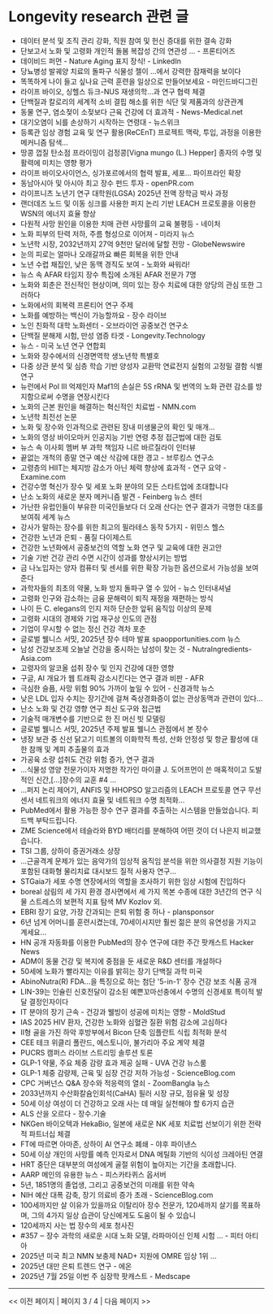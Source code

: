 # Longevity research 관련 글

- 데이터 분석 및 조직 관리 강화, 직원 참여 및 헌신 증대를 위한 결속 강화
- 단보고서 노화 및 고령화 개인적 돌봄 복잡성 간의 연관성 ... - 프론티어즈
- 데이비드 퍼먼 - Nature Aging 표지 장식! - LinkedIn
- 당뇨병성 발궤양 치료의 돌파구 식물성 젤이 ...에서 강력한 잠재력을 보이다
- 똑똑하게 나이 들고 싶나요 근력 훈련을 일상으로 만들어보세요 - 마인드바디그린
- 라이프 바이오, 싱헬스 듀크-NUS 재생의학…과 연구 협력 체결
- 단백질과 칼로리의 세계적 소비 결핍 해소를 위한 식단 및 제품과의 상관관계
- 동물 연구, 염소젖이 소젖보다 근육 건강에 더 효과적 - News-Medical.net
- 대기오염이 뇌를 손상하기 시작하는 연령대 - 뉴스위크
- 등록관 임상 경험 교육 및 연구 활용(ReCEnT) 프로젝트 맥락, 투입, 과정을 이용한 메커니즘 탐색…
- 땅콩 껍질 탄소점 프라이밍이 검정콩[Vigna mungo (L.) Hepper] 종자의 수명 및 활력에 미치는 영향 평가
- 라이프 바이오사이언스, 싱가포르에서의 협력 발표, 세포… 파이프라인 확장
- 동남아시아 및 아시아 최고 장수 펀드 투자 - openPR.com
- 라이프니츠 노년기 연구 대학원(LGSA) 2025년 전액 장학금 박사 과정
- 랜더데즈 노드 및 이동 싱크를 사용한 퍼지 논리 기반 LEACH 프로토콜을 이용한 WSN의 에너지 효율 향상
- 다원적 사망 원인을 이용한 치매 관련 사망률의 교육 불평등 - 네이처
- 노화 피부의 탄력 저하, 주름 형성으로 이어져 - 미라지 뉴스
- 노년학 시장, 2032년까지 27억 9천만 달러에 달할 전망 - GlobeNewswire
- 눈의 피로는 얼마나 오래갈까요 빠른 회복을 위한 안내
- 노년 수렵 채집인, 낮은 동맥 경직도 보여 - 노화와 싸워라!
- 뉴스 속 AFAR 타임지 장수 특집에 소개된 AFAR 전문가 7명
- 노화와 회춘은 전신적인 현상이며, 의미 있는 장수 치료에 대한 양당의 관심 또한 그러하다
- 노화에서의 회복력  프론티어 연구 주제
- 노화를 예방하는 백신이 가능할까요 - 장수 라이브
- 노인 친화적 대학  노화센터 - 오브라이언 공중보건 연구소
- 단백질 분해제 시험, 만성 염증 타겟 - Longevity.Technology
- 뉴스 - 미국 노년 연구 연합회
- 노화와 장수에서의 신경면역학 생노년학 특별호
- 다중 상관 분석 및 심층 학습 기반 양성자 교환막 연료전지 실험의 고정밀 결함 식별 연구
- 뉴런에서 Pol III 억제인자 Maf1의 손실은 5S rRNA 및 번역의 노화 관련 감소를 방지함으로써 수명을 연장시킨다
- 노화의 근본 원인을 해결하는 혁신적인 치료법 - NMN.com
- 노년학 최전선  논문
- 노화 및 장수와 인과적으로 관련된 장내 미생물군의 확인 및 매개...
- 노화의 영상 바이오마커 인공지능 기반 연령 추정 접근법에 대한 검토
- 뉴스 속 이사회 멤버 부 과학 책임자 니르 바르질라이 인터뷰
- 끝없는 개척의 종말 연구 예산 삭감에 대한 경고 - 브루킹스 연구소
- 고령층의 HIIT는 체지방 감소가 아닌 체력 향상에 효과적 - 연구 요약 - Examine.com
- 건강수명 혁신가 장수 및 세포 노화 분야의 모든 스타트업에 초대합니다
- 난소 노화의 새로운 분자 메커니즘 발견 - Feinberg 뉴스 센터
- 가난한 유럽인들이 부유한 미국인들보다 더 오래 산다는 연구 결과가 극명한 대조를 보여줘  세계 뉴스
- 강사가 말하는 장수를 위한 최고의 필라테스 동작 5가지 - 위민스 헬스
- 건강한 노년과 은퇴 - 품질 다이제스트
- 건강한 노년화에서 공중보건의 역할 노화 연구 및 교육에 대한 권고안
- 기술 기반 건강 관리 수면 시간이 성과를 향상시키는 방법
- 금 나노입자는 양자 컴퓨터 및 센서를 위한 확장 가능한 옵션으로서 가능성을 보여준다
- 과학자들의 최초의 약물, 노화 방지 돌파구 열 수 있어 - 뉴스 인터내셔널
- 고령화 인구와 감소하는 금융 문해력이 퇴직 재정을 재편하는 방식
- 나이 든 C. elegans의 인지 저하 단순한 앞뒤 움직임 이상의 문제
- 고령화 시대의 경제와 기업 재구상 인도의 관점
- 기업이 무시할 수 없는 정신 건강 격차  포춘
- 글로벌 웰니스 서밋, 2025년 장수 테마 발표  spaopportunities.com 뉴스
- 남성 건강보조제 오늘날 건강을 중시하는 남성이 찾는 것 - NutraIngredients-Asia.com
- 고령자의 알코올 섭취 장수 및 인지 건강에 대한 영향
- 구글, AI 개요가 웹 트래픽 감소시킨다는 연구 결과 비판 - AFR
- 극심한 슬픔, 사망 위험 90% 가까이 높일 수 있어 - 신경과학 뉴스
- 낮은 LDL 입자 수치는 장기간에 걸쳐 죽상경화증이 없는 관상동맥과 관련이 있다…
- 난소 노화 및 건강 영향 연구 최신 도구와 접근법
- 기술적 매개변수를 기반으로 한 진 머신 빗 모델링
- 글로벌 웰니스 서밋, 2025년 주제 발표 웰니스 관점에서 본 장수
- 냉장 보관 중 신선 닭고기 미트볼의 이화학적 특성, 산화 안정성 및 항균 활성에 대한 참깨 및 계피 추출물의 효과
- 가공육 소량 섭취도 건강 위험 증가, 연구 결과
- …식물성 영양 전문가이자 저명한 작가인 마이클 J. 도어프먼이 쓴 매혹적이고 도발적인 신간,[…]장수의 교훈 #4 …
- …퍼지 논리 제어기, ANFIS 및 HHOPSO 알고리즘의 LEACH 프로토콜 연구 무선 센서 네트워크의 에너지 효율 및 네트워크 수명 최적화…
- PubMed에서 활용 가능한 장수 연구 결과를 추출하는 시스템을 만들었습니다. 피드백 부탁드립니다.
- ZME Science에서 테슬라와 BYD 배터리를 분해하여 어떤 것이 더 나은지 비교했습니다.
- TSI 그룹, 상하이 증권거래소 상장
- …근골격계 문제가 있는 음악가의 임상적 움직임 분석을 위한 의사결정 지원 기능이 포함된 대화형 물리치료 대시보드 질적 사용자 연구…
- STGaia가 세포 수명 연장에서의 역할을 조사하기 위한 임상 시험에 진입하다
- boreal 삼림의 세 가지 환경 경사면에서 세 가지 목본 수종에 대한 3년간의 연구 식물 스트레스의 보편적 지표 탐색 MV Kozlov 외.
- EBRI 장기 요양, 가장 간과되는 은퇴 위험 중 하나 - plansponsor
- 6년 넘게 어머니를 훈련시켰는데, 70세이시지만 훨씬 젊은 분의 유연성을 가지고 계세요…
- HN 공개 자동화를 이용한 PubMed의 장수 연구에 대한 주간 팟캐스트  Hacker News
- ADM이 동물 건강 및 복지에 중점을 둔 새로운 R&D 센터를 개설하다
- 50세에 노화가 빨라지는 이유를 밝히는 장기 단백질  과학 미국
- AbinoNutra(R) FDA…을 특징으로 하는 첨단 '5-in-1' 장수 건강 보조 식품 공개
- LIN-39는 인슐린 신호전달이 감소된 예쁜꼬마선충에서 수명의 신경세포 특이적 발달 결정인자이다
- IT 분야의 장기 근속 - 건강과 웰빙이 성공에 미치는 영향 - MoldStud
- IAS 2025 HIV 환자, 건강한 노화와 심혈관 질환 위험 감소에 고심하다
- II형 골을 가진 하악 후방부에서 Bicon 단축 임플란트 식립 최적화 분석
- CEE 테크 위클리 폴란드, 에스토니아, 불가리아 주요 계약 체결
- PUCRS 캠퍼스 라이브 스트리밍  솔루션 토론
- GLP-1 약물, 주요 체중 감량 효과 제공 실패 - UVA 건강 뉴스룸
- GLP-1 체중 감량제, 근육 및 심장 건강 저하 가능성 - ScienceBlog.com
- CPC 거버넌스 Q&A 장수와 적응력의 열쇠 - ZoomBangla 뉴스
- 2033년까지 수산화칼슘인회석(CaHA) 필러 시장 규모, 점유율 및 성장
- 50세 이상 여성이 더 건강하고 오래 사는 데 매일 실천해야 할 6가지 습관
- ALS 산을 오르다 - 장수.기술
- NKGen 바이오텍과 HekaBio, 일본에 새로운 NK 세포 치료법 선보이기 위한 전략적 파트너십 체결
- FT에 따르면 아마존, 상하이 AI 연구소 폐쇄 - 야후 파이낸스
- 50세 이상 개인의 사망률 예측 인자로서 DNA 메틸화 기반의 식이성 크레아틴 연결
- HRT 중단은 대부분의 여성에게 골절 위험이 높아지는 기간을 초래합니다.
- AARP 메인의 유용한 뉴스 - 피스카타퀴스 옵서버
- 5년, 1851명의 졸업생, 그리고 공중보건의 미래를 위한 약속
- NIH 예산 대폭 감축, 장기 의료비 증가 초래 - ScienceBlog.com
- 100세까지만 살 이유가 있을까요 이탈리아 장수 전문가, 120세까지 살기를 목표하며, 그의 4가지 일상 습관이 당신에게도 도움이 될 수 있습니
- 120세까지 사는 법 장수의 세포 청사진
- #357 ‒ 장수 과학의 새로운 시대 노화 모델, 라파마이신 인체 시험 ... - 피터 아티아
- 2025년 미국 최고 NMN 보충제 NAD+ 지원에 OMRE 임상 1위 ...
- 2025년 대만 은퇴 트렌드 연구 - 에온
- 2025년 7월 25일 이번 주 심장학 팟캐스트 - Medscape

---
<< 이전 페이지  |  페이지 3 / 4  |  다음 페이지 >>
